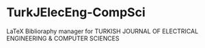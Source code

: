 # TurkJElecEng-CompSci
LaTeX Biblioraphy manager for TURKISH JOURNAL OF ELECTRICAL ENGINEERING &amp; COMPUTER SCIENCES
